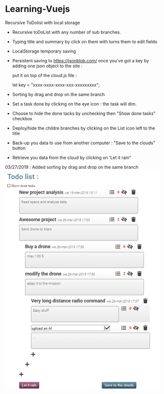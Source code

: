# Learning-Vuejs
Recursive ToDolist with local storage

- Recursive toDoList with any number of sub branches.

- Typing title and summary by click on them with turns them to edit fields

- LocalStorage temporary saving

- Persistent saving to https://jsonblob.com/ once you've got a key by adding one json object to the site : 

  put it on top of the cloud.js file :
  
  let key = "xxxx-xxxx-xxxx-xxx-xxxxxxxxx";
  
- Sorting by drag and drop on the same branch

- Set a task done by clicking on the eye icon : the task will dim. 

- Choose to hide the done tacks by unchecking then "Show done tasks" checkbox

- Deploy/hide the childre branches by clicking on the List icon left to the title

- Back-up you data to use from another computer : "Save to the clouds" button

- Retrieve you data from the cloud by clicking on 'Let it rain"

03/27/2019 : Added sorting by drag and drop on the same branch
![screen shot](https://raw.githubusercontent.com/PhilippeMarcMeyer/Learning-Vuejs/master/screen.png)
